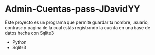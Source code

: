 # Admin-Cuentas-pass-JDavidYY
Este proyecto es un programa que permite guardar tu nombre, usuario, contrase y pagina de la cual estás registrando la cuenta en una base de datos hecha con Sqlite3

* Python
* Sqlite3
